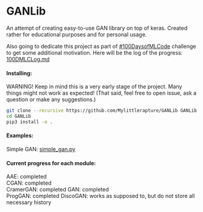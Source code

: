 # GANLib

An attempt of creating easy-to-use GAN library on top of keras. Created rather for educational purposes and for personal usage.


Also going to dedicate this project as part of [#100DaysofMLCode](https://github.com/llSourcell/100_Days_of_ML_Code) challenge to get some additional motivation. Here will be the log of the progress: [100DMLCLog.md](100DMLCLog.md)

#### Installing:
WARNING! Keep in mind this is a very early stage of the project. Many things might not work as expected! (That said, feel free to open issue, ask a question or make any suggestions.)
```sh
git clone --recursive https://github.com/Mylittlerapture/GANLib GANLib
cd GANLib
pip3 install -e .
```


#### Examples:
Simple GAN: [simple_gan.py](https://github.com/Mylittlerapture/GANLib/blob/master/examples/simple_gan.py)


#### Current progress for each module:
AAE: completed  
CGAN: completed  
CramerGAN: completed 
GAN: completed  
ProgGAN: completed 
DiscoGAN: works as supposed to, but do not store all necessary history  


